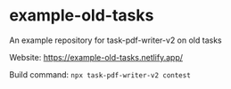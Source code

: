 # example-old-tasks

An example repository for task-pdf-writer-v2 on old tasks

Website: https://example-old-tasks.netlify.app/

Build command: `npx task-pdf-writer-v2 contest`
